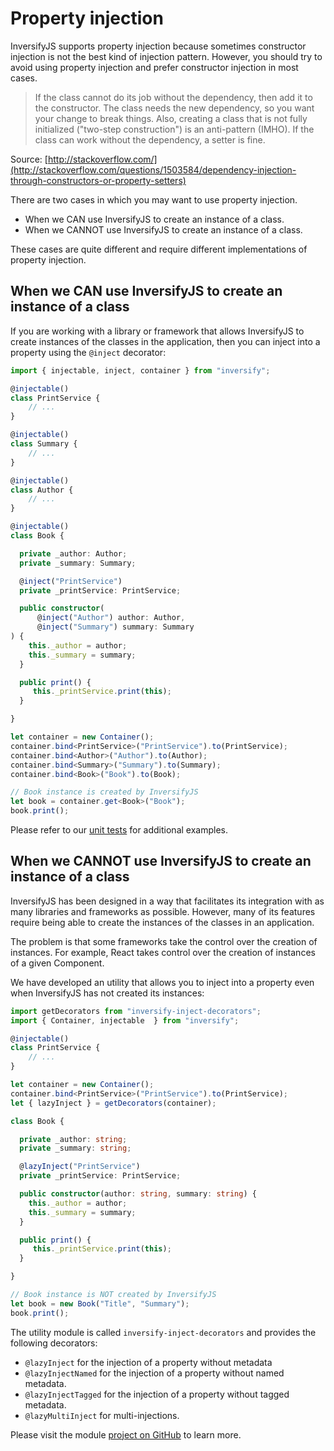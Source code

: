# Property injection
InversifyJS supports property injection because sometimes constructor injection is not the best kind of injection pattern. However, you should try to avoid using property injection and prefer constructor injection in most cases.

> If the class cannot do its job without the dependency, then add it to the constructor. The class needs the new dependency, so you want your change to break things. Also, creating a class that is not fully initialized ("two-step construction") is an anti-pattern (IMHO). If the class can work without the dependency, a setter is fine.

Source: [http://stackoverflow.com/](http://stackoverflow.com/questions/1503584/dependency-injection-through-constructors-or-property-setters)

There are two cases in which you may want to use property injection.

- When we CAN use InversifyJS to create an instance of a class.
- When we CANNOT use InversifyJS to create an instance of a class.

These cases are quite different and require different implementations of property injection.

## When we CAN use InversifyJS to create an instance of a class

If you are working with a library or framework that allows InversifyJS
to create instances of the classes in the application, then you can inject into
a property using the `@inject` decorator:

```ts
import { injectable, inject, container } from "inversify";

@injectable()
class PrintService {
    // ...
}

@injectable()
class Summary {
    // ...
}

@injectable()
class Author {
    // ...
}

@injectable()
class Book {

  private _author: Author;
  private _summary: Summary;

  @inject("PrintService")
  private _printService: PrintService;

  public constructor(
      @inject("Author") author: Author,
      @inject("Summary") summary: Summary
) {
    this._author = author;
    this._summary = summary;
  }

  public print() {
     this._printService.print(this);
  }

}

let container = new Container();
container.bind<PrintService>("PrintService").to(PrintService);
container.bind<Author>("Author").to(Author);
container.bind<Summary>("Summary").to(Summary);
container.bind<Book>("Book").to(Book);

// Book instance is created by InversifyJS
let book = container.get<Book>("Book");
book.print();
```

Please refer to our [unit tests](https://github.com/inversify/InversifyJS/blob/master/test/annotation/inject.test.ts) for additional examples.

## When we CANNOT use InversifyJS to create an instance of a class
InversifyJS has been designed in a way that facilitates its integration with as many
libraries and frameworks as possible. However, many of its features require being able to
create the instances of the classes in an application. 

The problem is that some frameworks take the control over the creation of instances. 
For example, React takes control over the creation of instances of a given Component.

We have developed an utility that allows you to inject into a property even when 
InversifyJS has not created its instances:

```ts
import getDecorators from "inversify-inject-decorators";
import { Container, injectable  } from "inversify";

@injectable()
class PrintService {
    // ...
}

let container = new Container();
container.bind<PrintService>("PrintService").to(PrintService);
let { lazyInject } = getDecorators(container);

class Book {

  private _author: string;
  private _summary: string;

  @lazyInject("PrintService")
  private _printService: PrintService;

  public constructor(author: string, summary: string) {
    this._author = author;
    this._summary = summary;
  }

  public print() {
     this._printService.print(this);
  }

}

// Book instance is NOT created by InversifyJS
let book = new Book("Title", "Summary");
book.print();
```

The utility module is called `inversify-inject-decorators`
and provides the following decorators:

- `@lazyInject` for the injection of a property without metadata
- `@lazyInjectNamed` for the injection of a property without named metadata.
- `@lazyInjectTagged` for the injection of a property without tagged metadata.
- `@lazyMultiInject` for multi-injections.

Please visit the module 
[project on GitHub](https://github.com/inversify/inversify-inject-decorators) 
to learn more.
